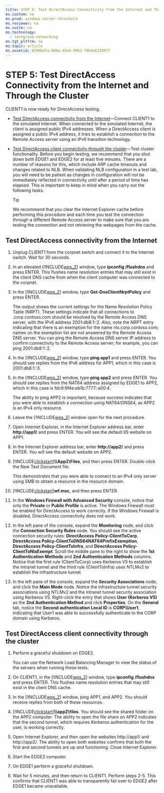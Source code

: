 ```yaml
---
title: STEP 5: Test DirectAccess Connectivity from the Internet and Through the Cluster
ms.custom: na
ms.prod: windows-server-threshold
ms.reviewer: na
ms.suite: na
ms.technology: 
  - techgroup-networking
ms.tgt_pltfrm: na
ms.topic: article
ms.assetid: 8399bdfa-809a-45e4-9963-f9b6a631007f
---
```

# STEP 5: Test DirectAccess Connectivity from the Internet and Through the Cluster
CLIENT1 is now ready for DirectAccess testing.

-   [Test DirectAccess connectivity from the Internet](assetId:///1d10aefd-e240-491b-b7cf-6b8e1c0eb9a6#DAInternet)—Connect CLIENT1 to the simulated Internet. When connected to the simulated Internet, the client is assigned public IPv4 addresses. When a DirectAccess client is assigned a public IPv4 address, it tries to establish a connection to the Remote Access server using an IPv6 transition technology.

-   [Test DirectAccess client connectivity through the cluster](assetId:///1d10aefd-e240-491b-b7cf-6b8e1c0eb9a6#cluster)—Test cluster functionality. Before you begin testing, we recommend that you shut down both EDGE1 and EDGE2 for at least five minutes. There are a number of reasons for this, which include ARP cache timeouts and changes related to NLB. When validating NLB configuration in a test lab, you will need to be patient as changes in configuration will not be immediately reflected in connectivity until after a period of time has elapsed. This is important to keep in mind when you carry out the following tasks.

    > [!TIP]
    > We recommend that you clear the Internet Explorer cache before performing this procedure and each time you test the connection through a different Remote Access server to make sure that you are testing the connection and not retrieving the webpages from the cache.

## <a name="DAInternet"></a>Test DirectAccess connectivity from the Internet

1.  Unplug CLIENT1 from the corpnet switch and connect it to the Internet switch. Wait for 30 seconds.

2.  In an elevated [!INCLUDE[wps_2](includes/wps_2_md.md)] window, type **ipconfig \/flushdns** and press ENTER. This flushes name resolution entries that may still exist in the client DNS cache from when the client computer was connected to the corpnet.

3.  In the [!INCLUDE[wps_2](includes/wps_2_md.md)] window, type **Get\-DnsClientNrptPolicy** and press ENTER.

    The output shows the current settings for the Name Resolution Policy Table \(NRPT\). These settings indicate that all connections to .corp.contoso.com should be resolved by the Remote Access DNS server, with the IPv6 address 2001:db8:1::2. Also, note the NRPT entry indicating that there is an exemption for the name nls.corp.contoso.com; names on the exemption list are not answered by the Remote Access DNS server. You can ping the Remote Access DNS server IP address to confirm connectivity to the Remote Access server; for example, you can ping 2001:db8:1::2.

4.  In the [!INCLUDE[wps_2](includes/wps_2_md.md)] window, type **ping app1** and press ENTER. You should see replies from the IPv6 address for APP1, which in this case is 2001:db8:1::3.

5.  In the [!INCLUDE[wps_2](includes/wps_2_md.md)] window, type **ping app2** and press ENTER. You should see replies from the NAT64 address assigned by EDGE1 to APP2, which in this case is fdc9:9f4e:eb1b:7777::a00:4.

    The ability to ping APP2 is important, because success indicates that you were able to establish a connection using NAT64\/DNS64, as APP2 is an IPv4 only resource.

6.  Leave the [!INCLUDE[wps_2](includes/wps_2_md.md)] window open for the next procedure.

7.  Open Internet Explorer, in the Internet Explorer address bar, enter **http:\/\/app1\/** and press ENTER. You will see the default IIS website on APP1.

8.  In the Internet Explorer address bar, enter **http:\/\/app2\/** and press ENTER. You will see the default website on APP2.

9. [!INCLUDE[clickstart](includes/clickstart_md.md)]**\\\\App2\\Files**, and then press ENTER. Double\-click the New Text Document file.

    This demonstrates that you were able to connect to an IPv4 only server using SMB to obtain a resource in the resource domain.

10. [!INCLUDE[clickstart](includes/clickstart_md.md)]**wf.msc**, and then press ENTER.

11. In the **Windows Firewall with Advanced Security** console, notice that only the **Private** or **Public Profile** is active. The Windows Firewall must be enabled for DirectAccess to work correctly. If the Windows Firewall is disabled, DirectAccess connectivity does not work.

12. In the left pane of the console, expand the **Monitoring** node, and click the **Connection Security Rules** node. You should see the active connection security rules: **DirectAccess Policy\-ClientToCorp**, **DirectAccess Policy\-ClientToDNS64NAT64PrefixExemption**, **DirectAccess Policy\-ClientToInfra**, and **DirectAccess Policy\-ClientToNlaExempt**. Scroll the middle pane to the right to show the **1st Authentication Methods** and **2nd Authentication Methods** columns. Notice that the first rule \(ClientToCorp\) uses Kerberos V5 to establish the intranet tunnel and the third rule \(ClientToInfra\) uses NTLMv2 to establish the infrastructure tunnel.

13. In the left pane of the console, expand the **Security Associations** node, and click the **Main Mode** node. Notice the infrastructure tunnel security associations using NTLMv2 and the intranet tunnel security association using Kerberos V5. Right\-click the entry that shows **User \(Kerberos V5\)** as the **2nd Authentication Method** and click **Properties**. On the **General** tab, notice the **Second authentication Local ID** is **CORP\\User1**, indicating that User1 was able to successfully authenticate to the CORP domain using Kerberos.

## <a name="cluster"></a>Test DirectAccess client connectivity through the cluster

1.  Perform a graceful shutdown on EDGE2.

    You can use the Network Load Balancing Manager to view the status of the servers when running these tests.

2.  On CLIENT1, in the [!INCLUDE[wps_2](includes/wps_2_md.md)] window, type **ipconfig \/flushdns** and press ENTER. This flushes name resolution entries that may still exist in the client DNS cache.

3.  In the [!INCLUDE[wps_2](includes/wps_2_md.md)] window, ping APP1, and APP2. You should receive replies from both of these resources.

4.  [!INCLUDE[clickstart](includes/clickstart_md.md)]**\\\\app2\\files**. You should see the shared folder on the APP2 computer. The ability to open the file share on APP2 indicates that the second tunnel, which requires Kerberos authentication for the user, is working correctly.

5.  Open Internet Explorer, and then open the websites http:\/\/app1\/ and http:\/\/app2\/. The ability to open both websites confirms that both the first and second tunnels are up and functioning. Close Internet Explorer.

6.  Start the EDGE2 computer.

7.  On EDGE1 perform a graceful shutdown.

8.  Wait for 5 minutes, and then return to CLIENT1. Perform steps 2\-5. This confirms that CLIENT1 was able to transparently fail over to EDGE2 after EDGE1 became unavailable.


